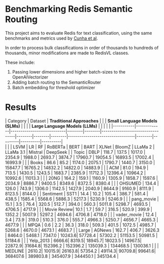 # Benchmarking Redis Semantic Routing

This project aims to evaluate Redis for text classification, using the same benchmarks and metrics used by [Cunha et al](https://arxiv.org/pdf/2504.01930).

In order to process bulk classifications in order of thousands to hundreds of thousands, minor modifications are made to RedisVL classes.

These include:
1. Passing lower dimensions and higher batch-sizes to the OpenAIVectorizer 
2. Adding batch routing to the SemanticRouter
3. Batch embedding for threshold optimizer

# Results
| Category | Dataset     | **Traditional Approaches** |        |        | **Small Language Models (SLMs)** |        |        |        | **Large Language Models (LLMs)** |        |         |          |          |
|-----------|-------------|----------------------------|--------|--------|----------------------------------|--------|--------|--------|----------------------------------|--------|---------|----------|----------|\
|           |             | LSVM  | LR    | RF     | RoBERTa | BERT   | BART   | XLNet  | BloomZ   | LLaMa 2  | LLaMa 3.1 | Mistral  | DeepSeek |
| Topic     | DBLP        | 118.7 | 137.5 | 1017.0 | 2354.9  | 1988.0 | 2693.7 | 3874.7 | 17960.7  | 19054.5   | 16893.5    | 17002.4   | 16993.9   |
|           | Books       | 86.6  | 85.2  | 1174.0 | 2075.1  | 1790.7 | 1440.7 | 3150.0 | 15847.7  | 16765.2   | 14832.2    | 14822.0   | 14883.9   |
|           | ACM         | 81.0  | 194.9 | 713.5  | 1430.5  | 1243.5 | 1683.7 | 2385.9 | 11712.3  | 12396.4   | 10964.2    | 10992.6   | 11013.3   |
|           | 20NG        | 164.2 | 159.1 | 1160.9 | 1305.9  | 1858.7 | 1597.6 | 2034.9 | 8886.7   | 9400.5    | 8349.6     | 8372.5    | 8380.4    |
|           | OHSUMED     | 134.4 | 126.0 | 743.9  | 1306.0  | 1142.5 | 1427.9 | 2040.9 | 8644.9   | 9160.9    | 8111.9     | 8123.5    | 8144.0    |
| Sentiment | SST1        | 14.4  | 10.2  | 105.4  | 386.7   | 581.4  | 438.5  | 1585.4 | 5568.6   | 5886.3    | 5217.3     | 5230.9    | 5246.9    |
|           | pang_movie  | 15.1  | 3.5   | 76.4   | 320.5   | 512.7  | 394.0  | 560.3  | 5011.8   | 5298.7    | 4693.5     | 4706.5    | 4717.9    |
|           | Movie Review| 10.1  | 1.7   | 59.7   | 316.5   | 520.9  | 399.9  | 1352.2 | 5007.9   | 5297.2    | 4694.6     | 4706.8    | 4718.0    |
|           | vader_movie | 12.4  | 3.4   | 73.9   | 319.0   | 510.3  | 376.0  | 555.7  | 4966.3   | 5250.7    | 4656.7     | 4665.3    | 4677.9    |
|           | MPQA        | 0.6   | 2.2   | 36.3   | 318.0   | 509.3  | 401.5  | 1072.5 | 4985.7   | 5268.6    | 4670.0     | 4673.1    | 4683.7    |
| Large     | AGNews      | 162.7 | 406.7 | 3626.3 | 8464.0  | 5468.1 | 7347.0 | 10243.6| 57728.4  | 57302.2   | 51153.5    | 50981.5   | 51184.6   |
|           | Yelp_2013   | 6666.6| 8319.5| 18945.7| 18023.5 | 14967.5| 22872.9| 31684.8| 152396.2 | 152396.2  | 135039.3   | 134468.5  | 130036.1  |
|           | MEDLINE     | 2610.2| 10015.9| 26163.8| 57354.2 | 49114.3| 90709.8| 99641.6| 368407.6 | 389803.8  | 345407.9   | 344450.1  | 345134.4  |
